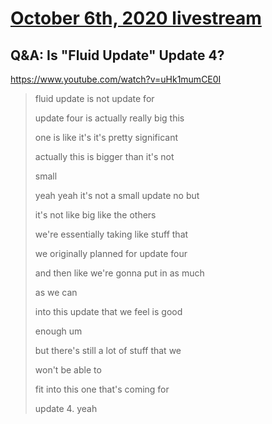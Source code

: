 # [October 6th, 2020 livestream](../2020-10-06.md)
## Q&A: Is "Fluid Update" Update 4?
https://www.youtube.com/watch?v=uHk1mumCE0I
> fluid update is not update for
> 
> update four is actually really big this
> 
> one is like it's it's pretty significant
> 
> actually this is bigger than it's not
> 
> small
> 
> yeah yeah it's not a small update no but
> 
> it's not like big like the others
> 
> we're essentially taking like stuff that
> 
> we originally planned for update four
> 
> and then like we're gonna put in as much
> 
> as we can
> 
> into this update that we feel is good
> 
> enough um
> 
> but there's still a lot of stuff that we
> 
> won't be able to
> 
> fit into this one that's coming for
> 
> update 4. yeah
> 
